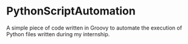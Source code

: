 # PythonScriptAutomation
A simple piece of code written in Groovy to automate the execution of Python files written during my internship.
